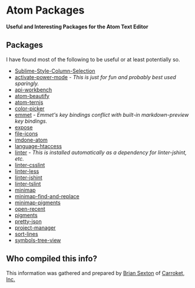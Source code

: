 # Atom Packages

**Useful and Interesting Packages for the Atom Text Editor**

## Packages

I have found most of the following to be useful or at least potentially so.

* [Sublime-Style-Column-Selection](https://atom.io/packages/Sublime-Style-Column-Selection)
* [activate-power-mode](https://atom.io/packages/activate-power-mode) - _This is just for fun and probably best used sparingly._
* [api-workbench](https://atom.io/packages/api-workbench)
* [atom-beautify](https://atom.io/packages/atom-beautify)
* [atom-ternjs](https://atom.io/packages/atom-ternjs)
* [color-picker](https://atom.io/packages/color-picker)
* [emmet](https://atom.io/packages/emmet) - _Emmet's key bindings conflict with built-in markdown-preview key bindings._
* [expose](https://atom.io/packages/expose)
* [file-icons](https://atom.io/packages/file-icons)
* [imdone-atom](https://atom.io/packages/imdone-atom)
* [language-htaccess](https://atom.io/packages/language-htaccess)
* [linter](https://atom.io/packages/linter) - _This is installed automatically as a dependency for linter-jshint, etc._
* [linter-csslint](https://atom.io/packages/linter-csslint)
* [linter-less](https://atom.io/packages/linter-less)
* [linter-jshint](https://atom.io/packages/linter-jshint)
* [linter-tslint](https://atom.io/packages/linter-tslint)
* [minimap](https://atom.io/packages/minimap)
* [minimap-find-and-replace](https://atom.io/packages/minimap-find-and-replace)
* [minimap-pigments](https://atom.io/packages/minimap-pigments)
* [open-recent](https://atom.io/packages/open-recent)
* [pigments](https://atom.io/packages/pigments)
* [pretty-json](https://atom.io/packages/pretty-json)
* [project-manager](https://atom.io/packages/project-manager)
* [sort-lines](https://atom.io/packages/sort-lines)
* [symbols-tree-view](https://atom.io/packages/symbols-tree-view)

## Who compiled this info?

This information was gathered and prepared by [Brian Sexton](http://briansexton.com/) of [Carroket, Inc.](http://carroket.com/)